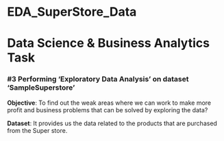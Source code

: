 # EDA_SuperStore_Data

# Data Science & Business Analytics Task
### **\#3 Performing ‘Exploratory Data Analysis’ on dataset ‘SampleSuperstore’**

**Objective**: To find out the weak areas where we can work to make more profit and business problems that can be solved by exploring the data?

**Dataset**: It provides us the data related to the products that are purchased from the Super store. 

